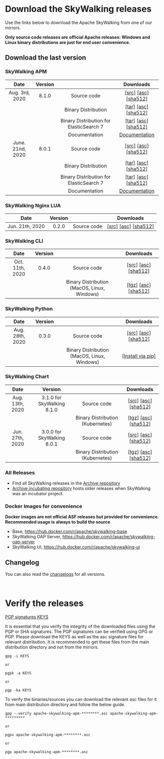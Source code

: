 # Download the SkyWalking releases

Use the links below to download the Apache SkyWalking from one of our mirrors.

**Only source code releases are official Apache releases: Windows and Linux binary distributions are just for end user convenience.**

## Download the last version

### SkyWalking APM
| Date | Version| | Downloads |
|:---:|:--:|:--:|:--:|
| Aug. 3rd, 2020 | 8.1.0 | Source code| [[src]](https://www.apache.org/dyn/closer.cgi/skywalking/8.1.0/apache-skywalking-apm-8.1.0-src.tgz) [[asc]](https://downloads.apache.org/skywalking/8.1.0/apache-skywalking-apm-8.1.0-src.tgz.asc) [[sha512]](https://downloads.apache.org/skywalking/8.1.0/apache-skywalking-apm-8.1.0-src.tgz.sha512)|
| | | Binary Distribution | [[tar]](https://www.apache.org/dyn/closer.cgi/skywalking/8.1.0/apache-skywalking-apm-8.1.0.tar.gz) [[asc]](https://downloads.apache.org/skywalking/8.1.0/apache-skywalking-apm-8.1.0.tar.gz.asc) [[sha512]](https://downloads.apache.org/skywalking/8.1.0/apache-skywalking-apm-8.1.0.tar.gz.sha512)|
| | | Binary Distribution for ElasticSearch 7 | [[tar]](https://www.apache.org/dyn/closer.cgi/skywalking/8.1.0/apache-skywalking-apm-es7-8.1.0.tar.gz) [[asc]](https://downloads.apache.org/skywalking/8.1.0/apache-skywalking-apm-es7-8.1.0.tar.gz.asc) [[sha512]](https://downloads.apache.org/skywalking/8.1.0/apache-skywalking-apm-es7-8.1.0.tar.gz.sha512)|
| | | Documentation| [Documentation](https://github.com/apache/skywalking/blob/v8.1.0/docs/README.md) |
| June. 21nd, 2020 | 8.0.1 | Source code| [[src]](https://www.apache.org/dyn/closer.cgi/skywalking/8.0.1/apache-skywalking-apm-8.0.1-src.tgz) [[asc]](https://downloads.apache.org/skywalking/8.0.1/apache-skywalking-apm-8.0.1-src.tgz.asc) [[sha512]](https://downloads.apache.org/skywalking/8.0.1/apache-skywalking-apm-8.0.1-src.tgz.sha512)|
| | | Binary Distribution | [[tar]](https://www.apache.org/dyn/closer.cgi/skywalking/8.0.1/apache-skywalking-apm-8.0.1.tar.gz) [[asc]](https://downloads.apache.org/skywalking/8.0.1/apache-skywalking-apm-8.0.1.tar.gz.asc) [[sha512]](https://downloads.apache.org/skywalking/8.0.1/apache-skywalking-apm-8.0.1.tar.gz.sha512)|
| | | Binary Distribution for ElasticSearch 7 | [[tar]](https://www.apache.org/dyn/closer.cgi/skywalking/8.0.1/apache-skywalking-apm-es7-8.0.1.tar.gz) [[asc]](https://downloads.apache.org/skywalking/8.0.1/apache-skywalking-apm-es7-8.0.1.tar.gz.asc) [[sha512]](https://downloads.apache.org/skywalking/8.0.1/apache-skywalking-apm-es7-8.0.1.tar.gz.sha512)|
| | | Documentation| [Documentation](https://github.com/apache/skywalking/blob/v8.0.1/docs/README.md) |

### SkyWalking Nginx LUA

| Date | Version| | Downloads |
|:---:|:--:|:--:|:--:|
| Jun. 21th, 2020 | 0.2.0 | Source code| [[src]](https://www.apache.org/dyn/closer.cgi/skywalking/nginx-lua/0.2.0//skywalking-nginx-lua-0.2.0-src.tgz) [[asc]](https://downloads.apache.org/skywalking/nginx-lua/0.2.0/skywalking-nginx-lua-0.2.0-src.tgz.asc) [[sha512]](https://downloads.apache.org/skywalking/nginx-lua/0.2.0/skywalking-nginx-lua-0.2.0-src.tgz.sha512)|

### SkyWalking CLI
| Date | Version| | Downloads |
|:---:|:--:|:--:|:--:|
| Oct. 11th, 2020 | 0.4.0 | Source code| [[src]](https://www.apache.org/dyn/closer.cgi/skywalking/cli/0.4.0/skywalking-cli-0.4.0-src.tgz) [[asc]](https://downloads.apache.org/skywalking/cli/0.4.0/skywalking-cli-0.4.0-src.tgz.asc) [[sha512]](https://downloads.apache.org/skywalking/cli/0.4.0/skywalking-cli-0.4.0-src.tgz.sha512) |
| | | Binary Distribution (MacOS, Linux, Windows)| [[tgz]](https://www.apache.org/dyn/closer.cgi/skywalking/cli/0.4.0/skywalking-cli-0.4.0-bin.tgz) [[asc]](https://downloads.apache.org/skywalking/cli/0.4.0/skywalking-cli-0.4.0-bin.tgz.asc) [[sha512]](https://downloads.apache.org/skywalking/cli/0.4.0/skywalking-cli-0.4.0-bin.tgz.sha512) |

### SkyWalking Python
| Date | Version| | Downloads |
|:---:|:--:|:--:|:--:|
| Aug. 28th, 2020 | 0.3.0 | Source code| [[src]](https://www.apache.org/dyn/closer.cgi/skywalking/python/0.3.0/skywalking-python-src.tgz) [[asc]](https://downloads.apache.org/skywalking/python/0.3.0/skywalking-python-src.tgz.asc) [[sha512]](https://downloads.apache.org/skywalking/python/0.3.0/skywalking-python-src.tgz.sha512)|
| | | Binary Distribution (MacOS, Linux, Windows)| [[Install via pip]](https://pypi.org/project/apache-skywalking/0.3.0/) |

### SkyWalking Chart
| Date | Version| | Downloads |
|:---:|:--:|:--:|:--:|
| Aug. 13th, 2020 | 3.1.0 for SkyWalking 8.1.0 | Source code| [[src]](https://www.apache.org/dyn/closer.cgi/skywalking/kubernetes/3.1.0/skywalking-kubernetes-3.1.0-src.tgz) [[asc]](https://downloads.apache.org/skywalking/kubernetes/3.1.0/skywalking-kubernetes-3.1.0-src.tgz.asc) [[sha512]](https://downloads.apache.org/skywalking/kubernetes/3.1.0/skywalking-kubernetes-3.1.0-src.tgz.sha512)|
| | | Binary Distribution (Kubernetes)| [[tgz]](https://www.apache.org/dyn/closer.cgi/skywalking/kubernetes/3.1.0/skywalking-3.1.0.tgz) [[asc]](https://downloads.apache.org/skywalking/kubernetes/3.1.0/skywalking-3.1.0.tgz.asc) [[sha512]](https://downloads.apache.org/skywalking/kubernetes/3.1.0/skywalking-3.1.0.tgz.sha512)|
| Jun. 27th, 2020 | 3.0.0 for SkyWalking 8.0.1 | Source code| [[src]](https://www.apache.org/dyn/closer.cgi/skywalking/kubernetes/3.0.0/skywalking-kubernetes-3.0.0-src.tgz) [[asc]](https://downloads.apache.org/skywalking/kubernetes/3.0.0/skywalking-kubernetes-3.0.0-src.tgz.asc) [[sha512]](https://downloads.apache.org/skywalking/kubernetes/3.0.0/skywalking-kubernetes-3.0.0-src.tgz.sha512)|
| | | Binary Distribution (Kubernetes)| [[tgz]](https://www.apache.org/dyn/closer.cgi/skywalking/kubernetes/3.0.0/skywalking-3.0.0.tgz) [[asc]](https://downloads.apache.org/skywalking/kubernetes/3.0.0/skywalking-3.0.0.tgz.asc) [[sha512]](https://downloads.apache.org/skywalking/kubernetes/3.0.0/skywalking-3.0.0.tgz.sha512)|

### All Releases
* Find all SkyWalking releases in the [Archive repository](https://archive.apache.org/dist/skywalking/)
* [Archive incubating repository](https://archive.apache.org/dist/incubator/skywalking/) hosts older releases when SkyWalking was an incubator project.

### Docker Images for convenience
**Docker images are not official ASF releases but provided for convenience. Recommended usage is always to build the source**

- Base, https://hub.docker.com/r/apache/skywalking-base
- SkyWalking OAP Server, https://hub.docker.com/r/apache/skywalking-oap-server
- SkyWalking UI, https://hub.docker.com/r/apache/skywalking-ui


## Changelog
You can also read the [changelogs](https://github.com/apache/skywalking/blob/master/CHANGES.md) for all versions.


<br/>

# Verify the releases
[PGP signatures KEYS](https://downloads.apache.org/skywalking/KEYS)

It is essential that you verify the integrity of the downloaded files using the PGP or SHA signatures. The PGP signatures can be verified using GPG or PGP. Please download the KEYS as well as the asc signature files for relevant distribution. It is recommended to get these files from the main distribution directory and not from the mirrors.

```
gpg -i KEYS

or

pgpk -a KEYS

or

pgp -ka KEYS
```

To verify the binaries/sources you can download the relevant asc files for it from main distribution directory and follow the below guide.

```
gpg --verify apache-skywalking-apm-********.asc apache-skywalking-apm-*********

or

pgpv apache-skywalking-apm-********.asc

or

pgp apache-skywalking-apm-********.asc
```

<br/>
